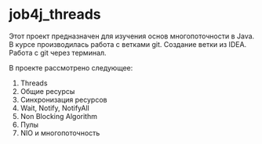 # job4j_threads

Этот проект предназначен для изучения основ многопоточности в Java.
В курсе производилась работа с ветками git. Создание ветки из IDEA. Работа с git через терминал.

В проекте рассмотрено следующее:
1. Threads
2. Общие ресурсы
3. Синхронизация ресурсов
4. Wait, Notify, NotifyAll
5. Non Blocking Algorithm
6. Пулы
7. NIO и многопоточность